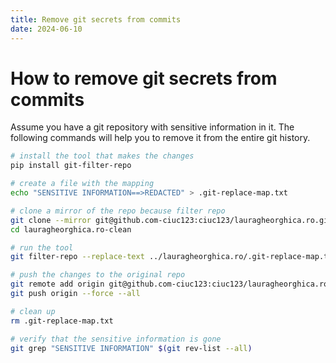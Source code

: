 ```yaml
---
title: Remove git secrets from commits
date: 2024-06-10
---
```


# How to remove git secrets from commits
Assume you have a git repository with sensitive information in it.
The following commands will help you to remove it from the entire git history.

```bash
# install the tool that makes the changes
pip install git-filter-repo

# create a file with the mapping
echo "SENSITIVE INFORMATION==>REDACTED" > .git-replace-map.txt

# clone a mirror of the repo because filter repo
git clone --mirror git@github.com-ciuc123:ciuc123/lauragheorghica.ro.git lauragheorghica.ro-clean
cd lauragheorghica.ro-clean 

# run the tool
git filter-repo --replace-text ../lauragheorghica.ro/.git-replace-map.txt

# push the changes to the original repo
git remote add origin git@github.com-ciuc123:ciuc123/lauragheorghica.ro.git
git push origin --force --all

# clean up
rm .git-replace-map.txt

# verify that the sensitive information is gone
git grep "SENSITIVE INFORMATION" $(git rev-list --all)
```
